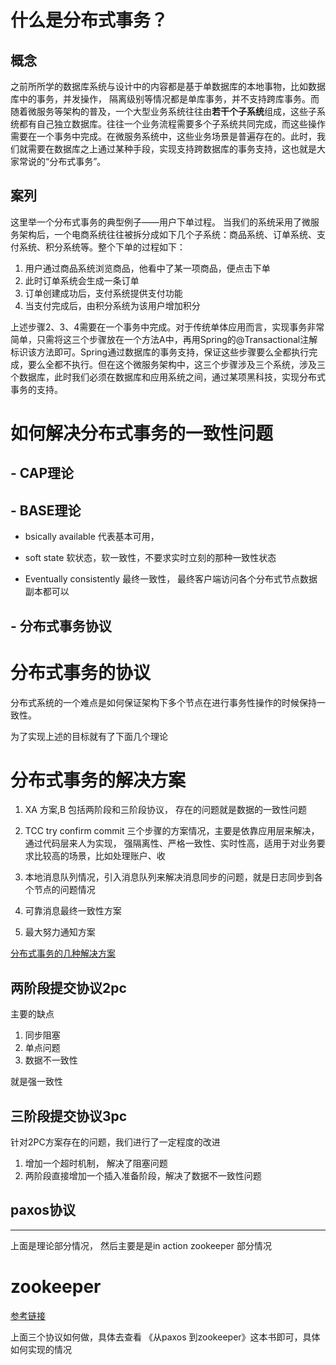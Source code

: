 # 什么是分布式事务？

## 概念

之前所所学的数据库系统与设计中的内容都是基于单数据库的本地事物，比如数据库中的事务，并发操作， 隔离级别等情况都是单库事务，并不支持跨库事务。而随着微服务等架构的普及，一个大型业务系统往往由**若干个子系统**组成，这些子系统都有自己独立数据库。往往一个业务流程需要多个子系统共同完成，而这些操作需要在一个事务中完成。在微服务系统中，这些业务场景是普遍存在的。此时，我们就需要在数据库之上通过某种手段，实现支持跨数据库的事务支持，这也就是大家常说的“分布式事务”。

## 案列

这里举一个分布式事务的典型例子——用户下单过程。 当我们的系统采用了微服务架构后，一个电商系统往往被拆分成如下几个子系统：商品系统、订单系统、支付系统、积分系统等。整个下单的过程如下：

1. 用户通过商品系统浏览商品，他看中了某一项商品，便点击下单
2. 此时订单系统会生成一条订单
3. 订单创建成功后，支付系统提供支付功能
4. 当支付完成后，由积分系统为该用户增加积分

上述步骤2、3、4需要在一个事务中完成。对于传统单体应用而言，实现事务非常简单，只需将这三个步骤放在一个方法A中，再用Spring的@Transactional注解标识该方法即可。Spring通过数据库的事务支持，保证这些步骤要么全都执行完成，要么全都不执行。但在这个微服务架构中，这三个步骤涉及三个系统，涉及三个数据库，此时我们必须在数据库和应用系统之间，通过某项黑科技，实现分布式事务的支持。

# 如何解决分布式事务的一致性问题

## - CAP理论

## - BASE理论

- bsically available 代表基本可用，

- soft state 软状态，软一致性，不要求实时立刻的那种一致性状态

- Eventually consistently 最终一致性， 最终客户端访问各个分布式节点数据副本都可以

## - 分布式事务协议


# 分布式事务的协议

分布式系统的一个难点是如何保证架构下多个节点在进行事务性操作的时候保持一致性。

为了实现上述的目标就有了下面几个理论

# 分布式事务的解决方案
1.  XA 方案,B 包括两阶段和三阶段协议， 存在的问题就是数据的一致性问题

2. TCC try confirm commit 三个步骤的方案情况，主要是依靠应用层来解决，通过代码层来人为实现，
强隔离性、严格一致性、实时性高，适用于对业务要求比较高的场景，比如处理账户、收

3. 本地消息队列情况，引入消息队列来解决消息同步的问题，就是日志同步到各个节点的问题情况


4. 可靠消息最终一致性方案

5. 最大努力通知方案


[分布式事务的几种解决方案](https://github.com/wabc1994/advanced-java/blob/master/docs/distributed-system/distributed-transaction.md)

## 两阶段提交协议2pc


主要的缺点

1. 同步阻塞
2. 单点问题
3. 数据不一致性

就是强一致性

## 三阶段提交协议3pc
 
 针对2PC方案存在的问题，我们进行了一定程度的改进

1. 增加一个超时机制， 解决了阻塞问题
2. 两阶段直接增加一个插入准备阶段，解决了数据不一致性问题


## paxos协议

---
上面是理论部分情况， 然后主要是是in action zookeeper 部分情况

# zookeeper 

[参考链接](https://github.com/wabc1994/Leetcode2/tree/master/zookeeper)

上面三个协议如何做，具体去查看 《从paxos 到zookeeper》这本书即可，具体如何实现的情况 

